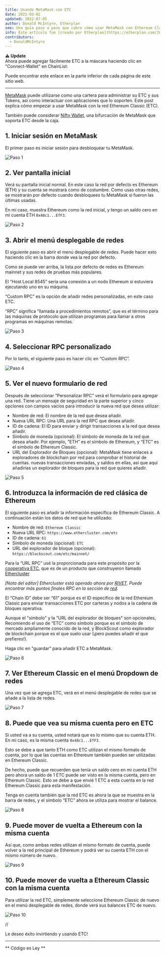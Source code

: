 ```yaml
---
title: Usando MetaMask con ETC
date: 2021-03-02
updated: 2022-07-05
author: Donald McIntyre, Etherplan
seo: Una guía paso a paso que cubre cómo usar MetaMask con Ethereum Classic para enviar ETC e interactuar con aplicaciones descentralizadas.
info: Este artículo fue [creado por Etherplan](https://etherplan.com/2021/03/02/how-to-connect-metamask-to-ethereum-classic/15512/). Para obtener más tutoriales de Ethereum Classic , teoría y conceptos de criptomonedas, por favor echa un vistazo a [etherplan.com](https://etherplan.com).
contributors:
  - DonaldMcIntyre
---
```


**⚠️ Update**  
Ahora puede agregar fácilmente ETC a la máscara haciendo clic en "Connect-Wallet" en ChainList:

Puede encontrar este enlace en la parte inferior de cada página de este sitio web.

---

[MetaMask](https://metamask.io) puede utilizarse como una cartera para administrar su ETC y sus Tokens, así como interactuar con aplicaciones que lo soporten. Este post explica cómo empezar a usar MetaMask con la red Ethereum Classic (ETC).

También puede considerar [Nifty Wallet](https://chrome.google.com/webstore/detail/nifty-wallet/jbdaocneiiinmjbjlgalhcelgbejmnid?ucbcb=1), una bifurcación de MetaMask que soporta ETC desde la caja.

## 1. Iniciar sesión en MetaMask

El primer paso es iniciar sesión para desbloquear tu MetaMask.

![Paso 1](./01.png)

## 2. Ver pantalla inicial

Verá su pantalla inicial normal. En este caso la red por defecto es Ethereum (ETH) y su cuenta se mostrará como de costumbre. Como usas otras redes, se mostrarán por defecto cuando desbloquees tu MetaMask si fueron las últimas usadas.

En mi caso, muestra Ethereum como la red inicial, y tengo un saldo cero en mi cuenta ETH `0x48c1...EfF3`.

![Paso 2](./02.png)

## 3. Abrir el menú desplegable de redes

El siguiente paso es abrir el menú desplegable de redes. Puede hacer esto haciendo clic en la barra donde vea la red por defecto.

Como se puede ver arriba, la lista por defecto de redes es Ethereum mainnet y sus redes de pruebas más populares.

El “Host Local 8545” sería una conexión a un nodo Ethereum si estuviera ejecutando uno en su máquina.

“Custom RPC” es la opción de añadir redes personalizadas, en este caso ETC.

“RPC” significa “llamada a procedimientos remotos”, que es el término para las máquinas de protocolo que utilizan programas para llamar a otros programas en máquinas remotas.

![Paso 3](./03.png)

## 4. Seleccionar RPC personalizado

Por lo tanto, el siguiente paso es hacer clic en “Custom RPC”.

![Paso 4](./04.png)

## 5. Ver el nuevo formulario de red

Después de seleccionar “Personalizar RPC” verá el formulario para agregar una red. Tiene un mensaje de seguridad en la parte superior y cinco opciones con campos vacíos para introducir la nueva red que desea utilizar:

- Nombre de red: El nombre de la red que desea añadir.
- Nueva URL RPC: Una URL para la red RPC que desea añadir.
- ID de cadena: El ID para enviar y dirigir transacciones a la red que desea añadir.
- Símbolo de moneda (opcional): El símbolo de moneda de la red que desea añadir. Por ejemplo, “ETH” es el símbolo de Ethereum, y “ETC” es el símbolo de Ethereum Classic.
- URL del Explorador de Bloques (opcional): MetaMask tiene enlaces a exploradores de blockchain por red para comprobar el historial de cuentas. nuevas transacciones enviadas, y saldos en ellas, así que aquí añadirías un explorador de bloques para la red que quieres añadir.

![Paso 5](./05.png)

## 6. Introduzca la información de red clásica de Ethereum

El siguiente paso es añadir la información específica de Ethereum Classic. A continuación están los datos de red que he utilizado:

- Nombre de red: `Ethereum Classic`
- Nueva URL RPC: `https://www.ethercluster.com/etc`
- ID de cadena: `61`
- Símbolo de moneda (opcional): `ETC`
- URL del explorador de bloque (opcional): `https://blockscout.com/etc/mainnet/`

Para la “URL RPC” usé la proporcionada para este propósito por la [cooperativa ETC](https://etccooperative.org/), que es de un producto que construyeron llamado [Ethercluster](https://ethercluster.com/)

_[Nota del editor] Ethercluster está operado ahora por [RIVET](https://rivet.cloud/). Puede encontrar más puntos finales RPC en la sección de [red](/network/endpoints)._

El “Chain ID” debe ser “61” porque es el ID específico de la red Ethereum Classic para enviar transacciones ETC por carteras y nodos a la cadena de bloques operativa.

Aunque el "símbolo" y la "URL del explorador de bloques" son opcionales, Recomiendo el uso de “ETC” como símbolo porque es el símbolo de mercado ampliamente conocido de la red, y BlockScout como explorador de blockchain porque es el que suelo usar (¡pero puedes añadir el que prefieres!).

Haga clic en "guardar" para añadir ETC a MetaMask.

![Paso 6](./06.png)

## 7. Ver Ethereum Classic en el menú Dropdown de redes

Una vez que se agrega ETC, verá en el menú desplegable de redes que se añade a la lista de redes.

![Paso 7](./07.png)

## 8. Puede que vea su misma cuenta pero en ETC

Si usted va a su cuenta, usted notará que es lo mismo que su cuenta ETH. En mi caso, es la misma cuenta `0x48c1...EfF3`.

Esto se debe a que tanto ETH como ETC utilizan el mismo formato de cuenta, por lo que las cuentas en Ethereum también pueden ser utilizadas en Ethereum Classic.

De hecho, puede que recuerden que tenía un saldo cero en mi cuenta ETH pero ahora un saldo de 1 ETC puede ser visto en la misma cuenta, pero en Ethereum Classic. Esto se debe a que envié 1 ETC a esta cuenta en la red Ethereum Classic para esta manifestación.

Tenga en cuenta también que la red ETC es ahora la que se muestra en la barra de redes, y el símbolo “ETC” ahora se utiliza para mostrar el balance.

![Paso 8](./08.png)

## 9. Puede mover de vuelta a Ethereum con la misma cuenta

Así que, como ambas redes utilizan el mismo formato de cuenta, puede volver a la red principal de Ethereum y podrá ver su cuenta ETH con el mismo número de nuevo.

![Paso 9](./09.png)

## 10. Puede mover de vuelta a Ethereum Classic con la misma cuenta

Para utilizar la red ETC, simplemente seleccione Ethereum Classic de nuevo en el menú desplegable de redes, donde verá sus balances ETC de nuevo.

![Paso 10](./10.png)

//

Le deseo éxito invirtiendo y usando ETC!

---

** Código es Ley **
